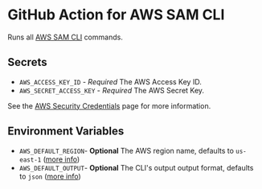 # GitHub Action for AWS SAM CLI

Runs all [AWS SAM CLI](https://github.com/awslabs/serverless-application-model) commands.

## Secrets

- `AWS_ACCESS_KEY_ID` - *Required* The AWS Access Key ID.
- `AWS_SECRET_ACCESS_KEY` - *Required* The AWS Secret Key.

See the [AWS Security Credentials](https://docs.aws.amazon.com/general/latest/gr/aws-security-credentials.html) page for more information.

## Environment Variables

- `AWS_DEFAULT_REGION`- **Optional** The AWS region name, defaults to `us-east-1` ([more info](https://docs.aws.amazon.com/general/latest/gr/rande.html))
- `AWS_DEFAULT_OUTPUT`- **Optional** The CLI's output output format, defaults to `json` ([more info](https://docs.aws.amazon.com/cli/latest/userguide/cli-environment.html))


